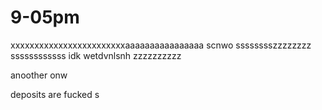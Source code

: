 # 9-05pm
xxxxxxxxxxxxxxxxxxxxxxxxaaaaaaaaaaaaaaaa
scnwo
sssssssszzzzzzzz
ssssssssssss
idk wetdvnlsnh
zzzzzzzzzz


anoother onw 

deposits are fucked
s
